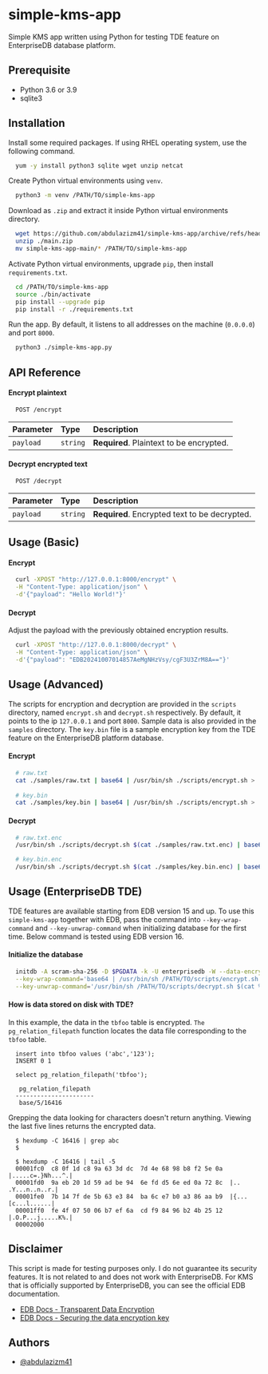 # simple-kms-app
Simple KMS app written using Python for testing TDE feature on EnterpriseDB database platform.

## Prerequisite
- Python 3.6 or 3.9
- sqlite3

## Installation
Install some required packages. If using RHEL operating system, use the following command.
```bash
  yum -y install python3 sqlite wget unzip netcat
```

Create Python virtual environments using `venv`.
```bash
  python3 -m venv /PATH/TO/simple-kms-app
```

Download as `.zip` and extract it inside Python virtual environments directory.
```bash
  wget https://github.com/abdulazizm41/simple-kms-app/archive/refs/heads/main.zip
  unzip ./main.zip
  mv simple-kms-app-main/* /PATH/TO/simple-kms-app
```

Activate Python virtual environments, upgrade `pip`, then install `requirements.txt`.
```bash
  cd /PATH/TO/simple-kms-app
  source ./bin/activate
  pip install --upgrade pip
  pip install -r ./requirements.txt
```

Run the app. By default, it listens to all addresses on the machine (`0.0.0.0`) and port `8000`.
```bash
  python3 ./simple-kms-app.py
```

## API Reference
#### Encrypt plaintext
```bash
  POST /encrypt
```
| Parameter | Type     | Description                |
| :-------- | :------- | :------------------------- |
| `payload` | `string` | **Required**. Plaintext to be encrypted. |

#### Decrypt encrypted text
```bash
  POST /decrypt
```
| Parameter | Type     | Description                       |
| :-------- | :------- | :-------------------------------- |
| `payload` | `string` | **Required**. Encrypted text to be decrypted. |

## Usage (Basic)
#### Encrypt
```bash
  curl -XPOST "http://127.0.0.1:8000/encrypt" \
  -H "Content-Type: application/json" \
  -d'{"payload": "Hello World!"}'
```

#### Decrypt
Adjust the payload with the previously obtained encryption results.
```bash
  curl -XPOST "http://127.0.0.1:8000/decrypt" \
  -H "Content-Type: application/json" \
  -d'{"payload": "EDB20241007014857AeMgNHzVsy/cgF3U3ZrM8A=="}'
```

## Usage (Advanced)
The scripts for encryption and decryption are provided in the `scripts` directory, named `encrypt.sh` and `decrypt.sh` respectively. By default, it points to the ip `127.0.0.1` and port `8000`. Sample data is also provided in the `samples` directory. The `key.bin` file is a sample encryption key from the TDE feature on the EnterpriseDB platform database.

#### Encrypt
```bash
  # raw.txt
  cat ./samples/raw.txt | base64 | /usr/bin/sh ./scripts/encrypt.sh > ./samples/raw.txt.enc
  
  # key.bin
  cat ./samples/key.bin | base64 | /usr/bin/sh ./scripts/encrypt.sh > ./samples/key.bin.enc
```

#### Decrypt
```bash
  # raw.txt.enc
  /usr/bin/sh ./scripts/decrypt.sh $(cat ./samples/raw.txt.enc) | base64 -di

  # key.bin.enc
  /usr/bin/sh ./scripts/decrypt.sh $(cat ./samples/key.bin.enc) | base64 -di
```

## Usage (EnterpriseDB TDE)
TDE features are available starting from EDB version 15 and up. To use this `simple-kms-app` together with EDB, pass the command into `--key-wrap-command` and `--key-unwrap-command` when initializing database for the first time. Below command is tested using EDB version 16.

#### Initialize the database
```bash
  initdb -A scram-sha-256 -D $PGDATA -k -U enterprisedb -W --data-encryption \
  --key-wrap-command='base64 | /usr/bin/sh /PATH/TO/scripts/encrypt.sh > %p' \
  --key-unwrap-command='/usr/bin/sh /PATH/TO/scripts/decrypt.sh $(cat %p) | base64 -di'
```

#### How is data stored on disk with TDE?
In this example, the data in the `tbfoo` table is encrypted. `The pg_relation_filepath` function locates the data file corresponding to the `tbfoo` table.
```
  insert into tbfoo values ('abc','123');
  INSERT 0 1

  select pg_relation_filepath('tbfoo');

   pg_relation_filepath
  ----------------------
   base/5/16416
```

Grepping the data looking for characters doesn't return anything. Viewing the last five lines returns the encrypted data.
```
  $ hexdump -C 16416 | grep abc
  $

  $ hexdump -C 16416 | tail -5
  00001fc0  c8 0f 1d c8 9a 63 3d dc  7d 4e 68 98 b8 f2 5e 0a  |.....c=.}Nh...^.|
  00001fd0  9a eb 20 1d 59 ad be 94  6e fd d5 6e ed 0a 72 8c  |.. .Y...n..n..r.|
  00001fe0  7b 14 7f de 5b 63 e3 84  ba 6c e7 b0 a3 86 aa b9  |{...[c...l......|
  00001ff0  fe 4f 07 50 06 b7 ef 6a  cd f9 84 96 b2 4b 25 12  |.O.P...j.....K%.|
  00002000
```

## Disclaimer
This script is made for testing purposes only. I do not guarantee its security features. It is not related to and does not work with EnterpriseDB. For KMS that is officially supported by EnterpriseDB, you can see the official EDB documentation.
 - [EDB Docs - Transparent Data Encryption](https://www.enterprisedb.com/docs/tde/latest/)
 - [EDB Docs - Securing the data encryption key](https://www.enterprisedb.com/docs/tde/latest/key_stores/)

## Authors
- [@abdulazizm41](https://www.github.com/abdulazizm41)
